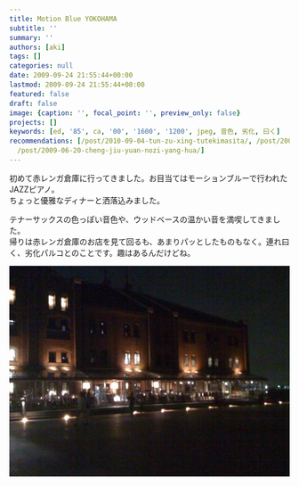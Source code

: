 ```yaml
---
title: Motion Blue YOKOHAMA
subtitle: ''
summary: ''
authors: [aki]
tags: []
categories: null
date: 2009-09-24 21:55:44+00:00
lastmod: 2009-09-24 21:55:44+00:00
featured: false
draft: false
image: {caption: '', focal_point: '', preview_only: false}
projects: []
keywords: [ed, '85', ca, '00', '1600', '1200', jpeg, 音色, 劣化, 曰く]
recommendations: [/post/2010-09-04-tun-zu-xing-tutekimasita/, /post/2009-07-23-fujiyama/,
  /post/2009-06-20-cheng-jiu-yuan-nozi-yang-hua/]
---
```

初めて赤レンガ倉庫に行ってきました。お目当てはモーションブルーで行われたJAZZピアノ。  
ちょっと優雅なディナーと洒落込みました。

テナーサックスの色っぽい音色や、ウッドベースの温かい音を満喫してきました。  
帰りは赤レンガ倉庫のお店を見て回るも、あまりパッとしたものもなく。連れ曰く、劣化パルコとのことです。趣はあるんだけどね。

[![](l_1600_1200_ca074d00-f85d-4139-b129-5ed39958279b.jpeg)](l_1600_1200_ca074d00-f85d-4139-b129-5ed39958279b.jpeg)


